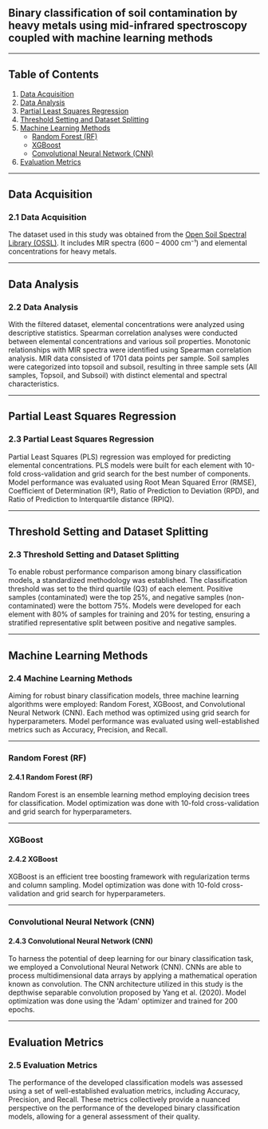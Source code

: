 ## Binary classification of soil contamination by heavy metals using mid-infrared spectroscopy coupled with machine learning methods

---

## Table of Contents

1. [Data Acquisition](#data-acquisition)
2. [Data Analysis](#data-analysis)
3. [Partial Least Squares Regression](#partial-least-squares-regression)
4. [Threshold Setting and Dataset Splitting](#threshold-setting-and-dataset-splitting)
5. [Machine Learning Methods](#machine-learning-methods)
   - [Random Forest (RF)](#random-forest-rf)
   - [XGBoost](#xgboost)
   - [Convolutional Neural Network (CNN)](#convolutional-neural-network-cnn)
6. [Evaluation Metrics](#evaluation-metrics)

---

## Data Acquisition<a name="data-acquisition"></a>

### 2.1 Data Acquisition

The dataset used in this study was obtained from the [Open Soil Spectral Library (OSSL)](https://explorer.soilspectroscopy.org/). It includes MIR spectra (600 – 4000 cm⁻¹) and elemental concentrations for heavy metals.

---

## Data Analysis<a name="data-analysis"></a>

### 2.2 Data Analysis

With the filtered dataset, elemental concentrations were analyzed using descriptive statistics. Spearman correlation analyses were conducted between elemental concentrations and various soil properties. Monotonic relationships with MIR spectra were identified using Spearman correlation analysis. MIR data consisted of 1701 data points per sample. Soil samples were categorized into topsoil and subsoil, resulting in three sample sets (All samples, Topsoil, and Subsoil) with distinct elemental and spectral characteristics.

---

## Partial Least Squares Regression<a name="partial-least-squares-regression"></a>

### 2.3 Partial Least Squares Regression

Partial Least Squares (PLS) regression was employed for predicting elemental concentrations. PLS models were built for each element with 10-fold cross-validation and grid search for the best number of components. Model performance was evaluated using Root Mean Squared Error (RMSE), Coefficient of Determination (R²), Ratio of Prediction to Deviation (RPD), and Ratio of Prediction to Interquartile distance (RPIQ).

---

## Threshold Setting and Dataset Splitting<a name="threshold-setting-and-dataset-splitting"></a>

### 2.3 Threshold Setting and Dataset Splitting

To enable robust performance comparison among binary classification models, a standardized methodology was established. The classification threshold was set to the third quartile (Q3) of each element. Positive samples (contaminated) were the top 25%, and negative samples (non-contaminated) were the bottom 75%. Models were developed for each element with 80% of samples for training and 20% for testing, ensuring a stratified representative split between positive and negative samples.

---

## Machine Learning Methods<a name="machine-learning-methods"></a>

### 2.4 Machine Learning Methods

Aiming for robust binary classification models, three machine learning algorithms were employed: Random Forest, XGBoost, and Convolutional Neural Network (CNN). Each method was optimized using grid search for hyperparameters. Model performance was evaluated using well-established metrics such as Accuracy, Precision, and Recall.

---

### Random Forest (RF)<a name="random-forest-rf"></a>

#### 2.4.1 Random Forest (RF)

Random Forest is an ensemble learning method employing decision trees for classification. Model optimization was done with 10-fold cross-validation and grid search for hyperparameters.

---

### XGBoost<a name="xgboost"></a>

#### 2.4.2 XGBoost

XGBoost is an efficient tree boosting framework with regularization terms and column sampling. Model optimization was done with 10-fold cross-validation and grid search for hyperparameters.

---

### Convolutional Neural Network (CNN)<a name="convolutional-neural-network-cnn"></a>

#### 2.4.3 Convolutional Neural Network (CNN)

To harness the potential of deep learning for our binary classification task, we employed a Convolutional Neural Network (CNN). CNNs are able to process multidimensional data arrays by applying a mathematical operation known as convolution. The CNN architecture utilized in this study is the depthwise separable convolution proposed by Yang et al. (2020). Model optimization was done using the 'Adam' optimizer and trained for 200 epochs.

---

## Evaluation Metrics<a name="evaluation-metrics"></a>

### 2.5 Evaluation Metrics

The performance of the developed classification models was assessed using a set of well-established evaluation metrics, including Accuracy, Precision, and Recall. These metrics collectively provide a nuanced perspective on the performance of the developed binary classification models, allowing for a general assessment of their quality.
